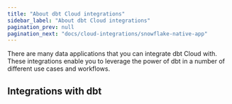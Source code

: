 ```yaml
---
title: "About dbt Cloud integrations"
sidebar_label: "About dbt Cloud integrations"
pagination_prev: null
pagination_next: "docs/cloud-integrations/snowflake-native-app"
---
```


There are many data applications that you can integrate dbt Cloud with. These integrations enable you to leverage the power of dbt in a number of different use cases and workflows.


## Integrations with dbt

<div className="grid--2-col">

<Card
    title="dbt Snowflake Native App (preview)"
    link="/docs/cloud-integrations/snowflake-native-app"
    body="Learn about the dbt Snowflake Native App and how you can access key dbt Cloud features within the Snowflake platform."
    icon="snowflake"/>

<Card
    title="Semantic layer integrations"
    body="Review a wide range of partners you can integrate and query with the dbt Semantic Layer."
    link="/docs/cloud-integrations/avail-sl-integrations"
    icon="dbt-bit"/>

</div>